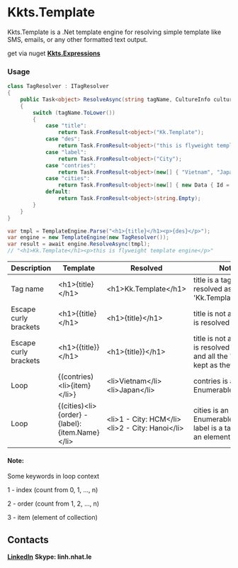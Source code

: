 # Kkts.Template
Kkts.Template is a .Net template engine for resolving simple template like SMS, emails, or any other formatted text output.

get via nuget **[Kkts.Expressions](https://www.nuget.org/packages/Kkts.Template/)** 
### Usage
``` csharp
class TagResolver : ITagResolver
{
    public Task<object> ResolveAsync(string tagName, CultureInfo cultureInfo)
    {
        switch (tagName.ToLower())
        {
            case "title":
                return Task.FromResult<object>("Kk.Template");
            case "des":
                return Task.FromResult<object>("this is flyweight template engine");
            case "label":
                return Task.FromResult<object>("City");
            case "contries":
                return Task.FromResult<object>(new[] { "Vietnam", "Japan" });
            case "cities":
                return Task.FromResult<object>(new[] { new Data { Id = 1, Name = "HCM" }, new Data { Id = 2, Name = "Hanoi" } });
            default:
                return Task.FromResult<object>(string.Empty);
        }
    }
}

var tmpl = TemplateEngine.Parse("<h1>{title}</h1><p>{des}</p>");
var engine = new TemplateEngine(new TagResolver());
var result = await engine.ResolveAsync(tmpl);
// "<h1>Kk.Template</h1><p>this is flyweight template engine</p>"
```
|Description|Template|Resolved|Note|
|-------------------|-----------------------------------|-----------------------------------|----------------|
|Tag name|&lt;h1&gt;{title}&lt;/h1&gt;|&lt;h1&gt;Kk.Template&lt;/h1&gt;| title is a tag that is resolved as 'Kk.Template'|
|Escape curly brackets|&lt;h1&gt;{{title}&lt;/h1&gt;|&lt;h1&gt;{title}&lt;/h1&gt;| title is not a tag, "{{" is resolved as '{'|
|Escape curly brackets|&lt;h1&gt;{{title}}&lt;/h1&gt;|&lt;h1&gt;{title}}&lt;/h1&gt;| title is not a tag, "{{" is resolved as '{' and all the '}' are kept as they are|
|Loop|{(contries)&lt;li&gt;{item}&lt;/li&gt;}|&lt;li&gt;Vietnam&lt;/li&gt;&lt;li&gt;Japan&lt;/li&gt;| contries is an Enumerable&lt;string&gt;|
|Loop|{(cities)&lt;li&gt;{order} - {label}: {item.Name}&lt;/li&gt;|&lt;li&gt;1 - City: HCM&lt;/li&gt;&lt;li&gt;2 - City: Hanoi&lt;/li&gt;| cities is an Enumerable&lt;Data&gt;, label is a tag, item is an element of cities|
  
#### Note:
  Some keywords in loop context
  
  1 - index (count from 0, 1, ..., n)
  
  2 - order (count from 1, 2, ..., n)
  
  3 - item (element of collection)
## Contacts
**[LinkedIn](https://www.linkedin.com/in/linh-le-258417105/)**
**Skype: linh.nhat.le**

